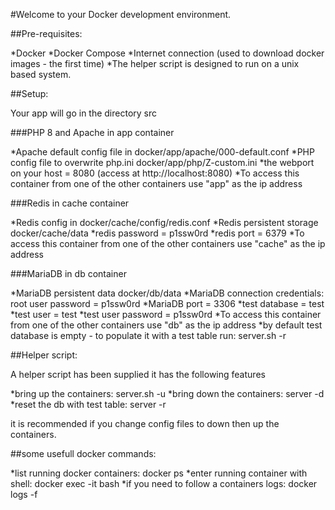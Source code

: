 #Welcome to your Docker development environment.

##Pre-requisites:

*Docker
*Docker Compose
*Internet connection (used to download docker images - the first time)
*The helper script is designed to run on a unix based system.

##Setup:

Your app will go in the directory src

###PHP 8 and Apache in app container 

*Apache default config file in docker/app/apache/000-default.conf
*PHP config file to overwrite php.ini docker/app/php/Z-custom.ini
*the webport on your host = 8080 (access at http://localhost:8080)
*To access this container from one of the other containers use "app" as the ip address

###Redis in cache container

*Redis config in docker/cache/config/redis.conf
*Redis persistent storage docker/cache/data
*redis password = p1ssw0rd
*redis port = 6379
*To access this container from one of the other containers use "cache" as the ip address

###MariaDB in db container

*MariaDB persistent data docker/db/data
*MariaDB connection credentials: root user password = p1ssw0rd
*MariaDB port = 3306
*test database = test
*test user = test
*test user password = p1ssw0rd
*To access this container from one of the other containers use "db" as the ip address
*by default test database is empty - to populate it with a test table run: server.sh -r

##Helper script:

A helper script has been supplied it has the following features

*bring up the containers: server.sh -u
*bring down the containers: server -d
*reset the db with test table: server -r

it is recommended if you change config files to down then up the containers.

##some usefull docker commands:

*list running docker containers: docker ps
*enter running container with shell: docker exec -it <container name> bash
*if you need to follow a containers logs: docker logs -f <container name>

